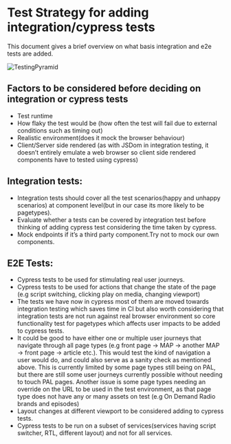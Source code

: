 # Test Strategy for adding integration/cypress tests
This document gives a brief overview on what basis integration and e2e tests are added.

![TestingPyramid](https://user-images.githubusercontent.com/9802855/83626408-42541580-a58d-11ea-9891-30dcd2e5b936.png)

## Factors to be considered before deciding on integration or cypress tests

- Test runtime
- How flaky the test would be (how often the test will fail due to external conditions such as timing out)
- Realistic environment(does it mock the browser behaviour)
- Client/Server side rendered (as with JSDom in integration testing, it doesn’t entirely emulate a web browser so client side rendered components have to tested using cypress)

## Integration tests:

- Integration tests should cover all the test scenarios(happy and unhappy scenarios) at component level(but in our case its more likely to be pagetypes).
- Evaluate whether a tests can be covered by integration test before thinking of adding cypress test considering the time taken by cypress.
- Mock endpoints if it’s a third party component.Try not to mock our own components.

## E2E Tests:

- Cypress tests to be used for stimulating real user journeys.
- Cypress tests to be used for actions that change the state of the page (e.g script switching, clicking play on media, changing viewport)
- The tests we have now in cypress most of them are moved towards integration testing which saves time in CI but also worth considering that integration tests are not run against real browser environment so core functionality test for pagetypes which affects user impacts to be added to cypress tests.
- It could be good to have either one or multiple user journeys that navigate through all page types (e.g front page → MAP → another MAP → front page → article etc.). This would test the kind of navigation a user would do, and could also serve as a sanity check as mentioned above. This is currently limited by some page types still being on PAL, but there are still some user journeys currently possible without needing to touch PAL pages. Another issue is some page types needing an override on the URL to be used in the test environment, as that page type does not have any or many assets on test (e.g On Demand Radio brands and episodes)
- Layout changes at different viewport to be considered adding to cypress tests.
- Cypress tests to be run on a subset of services(services having script switcher, RTL, different layout) and not for all services.
